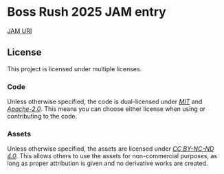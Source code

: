 # Boss Rush 2025 JAM entry

[JAM URI](https://itch.io/jam/boss-rush-jam-2025)

## License

This project is licensed under multiple licenses.

### Code

Unless otherwise specified, the code is dual-licensed under [*MIT*](/LICENSE-MIT) and [*Apache-2.0*](/LICENSE-APACHE).
This means you can choose either license when using or contributing to the code.

### Assets

Unless otherwise specified, the assets are licensed under [*CC BY-NC-ND 4.0*](/LICENSE-CC).
This allows others to use the assets for non-commercial purposes, as long as proper attribution is given and no derivative works are created.
